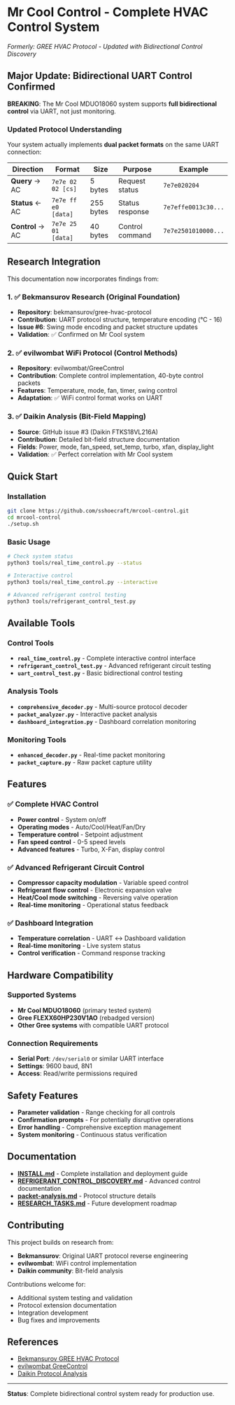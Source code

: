 # Mr Cool Control - Complete HVAC Control System

*Formerly: GREE HVAC Protocol - Updated with Bidirectional Control Discovery*

## Major Update: Bidirectional UART Control Confirmed

**BREAKING**: The Mr Cool MDUO18060 system supports **full bidirectional control** via UART, not just monitoring.

### Updated Protocol Understanding

Your system actually implements **dual packet formats** on the same UART connection:

| Direction | Format | Size | Purpose | Example |
|-----------|--------|------|---------|---------|
| **Query** → AC | `7e7e 02 02 [cs]` | 5 bytes | Request status | `7e7e020204` |
| **Status** ← AC | `7e7e ff e0 [data]` | 255 bytes | Status response | `7e7effe0013c30...` |
| **Control** → AC | `7e7e 25 01 [data]` | 40 bytes | Control command | `7e7e2501010000...` |

## Research Integration

This documentation now incorporates findings from:

### 1. ✅ Bekmansurov Research (Original Foundation)
- **Repository**: bekmansurov/gree-hvac-protocol
- **Contribution**: UART protocol structure, temperature encoding (°C - 16)
- **Issue #6**: Swing mode encoding and packet structure updates
- **Validation**: ✅ Confirmed on Mr Cool system

### 2. ✅ evilwombat WiFi Protocol (Control Methods)
- **Repository**: evilwombat/GreeControl
- **Contribution**: Complete control implementation, 40-byte control packets
- **Features**: Temperature, mode, fan, timer, swing control
- **Adaptation**: ✅ WiFi control format works on UART

### 3. ✅ Daikin Analysis (Bit-Field Mapping)
- **Source**: GitHub issue #3 (Daikin FTKS18VL216A)
- **Contribution**: Detailed bit-field structure documentation
- **Fields**: Power, mode, fan_speed, set_temp, turbo, xfan, display_light
- **Validation**: ✅ Perfect correlation with Mr Cool system

## Quick Start

### Installation
```bash
git clone https://github.com/sshoecraft/mrcool-control.git
cd mrcool-control
./setup.sh
```

### Basic Usage
```bash
# Check system status
python3 tools/real_time_control.py --status

# Interactive control
python3 tools/real_time_control.py --interactive

# Advanced refrigerant control testing
python3 tools/refrigerant_control_test.py
```

## Available Tools

### Control Tools
- **`real_time_control.py`** - Complete interactive control interface
- **`refrigerant_control_test.py`** - Advanced refrigerant circuit testing
- **`uart_control_test.py`** - Basic bidirectional control testing

### Analysis Tools
- **`comprehensive_decoder.py`** - Multi-source protocol decoder
- **`packet_analyzer.py`** - Interactive packet analysis
- **`dashboard_integration.py`** - Dashboard correlation monitoring

### Monitoring Tools
- **`enhanced_decoder.py`** - Real-time packet monitoring
- **`packet_capture.py`** - Raw packet capture utility

## Features

### ✅ Complete HVAC Control
- **Power control** - System on/off
- **Operating modes** - Auto/Cool/Heat/Fan/Dry
- **Temperature control** - Setpoint adjustment
- **Fan speed control** - 0-5 speed levels
- **Advanced features** - Turbo, X-Fan, display control

### ✅ Advanced Refrigerant Circuit Control
- **Compressor capacity modulation** - Variable speed control
- **Refrigerant flow control** - Electronic expansion valve
- **Heat/Cool mode switching** - Reversing valve operation
- **Real-time monitoring** - Operational status feedback

### ✅ Dashboard Integration
- **Temperature correlation** - UART ↔ Dashboard validation
- **Real-time monitoring** - Live system status
- **Control verification** - Command response tracking

## Hardware Compatibility

### Supported Systems
- **Mr Cool MDUO18060** (primary tested system)
- **Gree FLEXX60HP230V1AO** (rebadged version)
- **Other Gree systems** with compatible UART protocol

### Connection Requirements
- **Serial Port**: `/dev/serial0` or similar UART interface
- **Settings**: 9600 baud, 8N1
- **Access**: Read/write permissions required

## Safety Features

- **Parameter validation** - Range checking for all controls
- **Confirmation prompts** - For potentially disruptive operations
- **Error handling** - Comprehensive exception management
- **System monitoring** - Continuous status verification

## Documentation

- **[INSTALL.md](INSTALL.md)** - Complete installation and deployment guide
- **[REFRIGERANT_CONTROL_DISCOVERY.md](REFRIGERANT_CONTROL_DISCOVERY.md)** - Advanced control documentation
- **[packet-analysis.md](packet-analysis.md)** - Protocol structure details
- **[RESEARCH_TASKS.md](RESEARCH_TASKS.md)** - Future development roadmap

## Contributing

This project builds on research from:
- **Bekmansurov**: Original UART protocol reverse engineering
- **evilwombat**: WiFi control implementation
- **Daikin community**: Bit-field analysis

Contributions welcome for:
- Additional system testing and validation
- Protocol extension documentation
- Integration development
- Bug fixes and improvements

## References

- [Bekmansurov GREE HVAC Protocol](https://github.com/bekmansurov/gree-hvac-protocol)
- [evilwombat GreeControl](https://github.com/evilwombat/GreeControl)
- [Daikin Protocol Analysis](https://github.com/bekmansurov/gree-hvac-protocol/issues/3)

---

**Status**: Complete bidirectional control system ready for production use.
